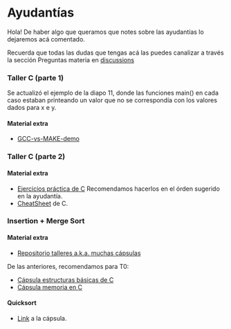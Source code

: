 # Ayudantías

Hola! De haber algo que queramos que notes sobre las ayudantías lo dejaremos acá comentado.

Recuerda que todas las dudas que tengas acá las puedes canalizar a través la sección Preguntas materia en [discussions](https://github.com/orgs/IIC2133-PUC/discussions)

### Taller C (parte 1)
Se actualizó el ejemplo de la diapo 11, donde las funciones main() en cada caso estaban printeando un valor que no se correspondía con los valores dados para x e y.

#### Material extra
- [GCC-vs-MAKE-demo](https://github.com/IIC2133-PUC/2024-1/tree/main/Ayudant%C3%ADas/Material%20Extra/GCC-vs-MAKE-demo)

### Taller C (parte 2)

#### Material extra
- [Ejercicios práctica de C](https://github.com/IIC2133-PUC/2024-1/tree/main/Ayudant%C3%ADas/Material%20Extra/Ejercicios%20de%20C) Recomendamos hacerlos en el órden sugerido en la ayudantía.
- [CheatSheet](https://carnation-theory-ca5.notion.site/CheatSheet-EDD-770c6e3367fb40ac807a25a17da411c3) de C.


### Insertion + Merge Sort

#### Material extra
- [Repositorio talleres a.k.a. muchas cápsulas](https://github.com/IIC2133-PUC/Talleres)

De las anteriores, recomendamos para T0:
- [Cápsula estructuras básicas de C](https://www.youtube.com/watch?v=UMeK8mr3Nyg)
- [Cápsula memoria en C](https://www.youtube.com/watch?v=tu1nphxqYyI)



#### Quicksort

- [Link](https://youtu.be/khHI49RlkEM) a la cápsula.
